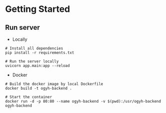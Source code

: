 # Getting Started

## Run server

- Locally

```
# Install all dependencies
pip install -r requirements.txt

# Run the server locally
uvicorn app.main:app --reload
```

- Docker

```
# Build the docker image by local Dockerfile
docker build -t ogyh-backend .

# Start the container
docker run -d -p 80:80 --name ogyh-backend -v $(pwd):/usr/ogyh-backend ogyh-backend
```
